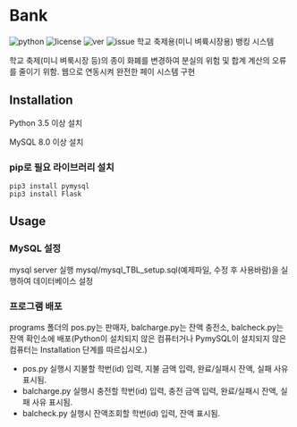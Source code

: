 # Bank 
![python](https://img.shields.io/badge/python-3.5%20%7C%203.6%20%7C%203.7-blue.svg)
![license](https://img.shields.io/github/license/sevrino/bank.svg)
![ver](https://img.shields.io/badge/release-v1.0.0-blue.svg)
![issue](https://img.shields.io/github/issues/sevrino/bank.svg)
학교 축제용(미니 벼륙시장용) 뱅킹 시스템

학교 축제(미니 벼룩시장 등)의 종이 화폐를 변경하여 분실의 위험 및 합계 계산의 오류를 줄이기 위함.
웹으로 연동시켜 완전한 페이 시스템 구현 

## Installation
Python 3.5 이상 설치

MySQL 8.0 이상 설치 

### pip로 필요 라이브러리 설치 
```
pip3 install pymysql
pip3 install Flask
```

## Usage
### MySQL 설정
mysql server 실행
mysql/mysql_TBL_setup.sql(예제파일, 수정 후 사용바람)을 실행하여 데이터베이스 설정
### 프로그램 배포
programs 폴더의 pos.py는 판매자, balcharge.py는 잔액 충전소, balcheck.py는 잔액 확인소에 배포(Python이 설치되지 않은 컴퓨터거나 PymySQL이 설치되지 않은 컴퓨터는 Installation 단계를 따르십시오.)  
* pos.py 실행시 지불할 학번(id) 입력, 지불 금액 입력, 완료/실패시 잔액, 실패 사유 표시됨.
* balcharge.py 실행시 충전할 학번(id) 입력, 충전 금액 입력, 완료/실패시 잔액, 실패 사유 표시됨.
* balcheck.py 실행시 잔액조회할 학번(id) 입력, 잔액 표시됨.
